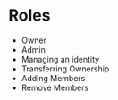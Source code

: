 # Roles

*   Owner
*   Admin
*   Managing an identity
*   Transferring Ownership
*   Adding Members
*   Remove Members
